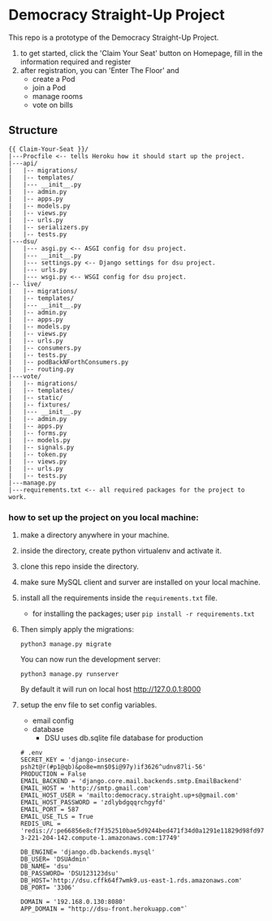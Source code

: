 # Democracy Straight-Up Project
This repo is a prototype of the Democracy Straight-Up Project.

1. to get started, click the 'Claim Your Seat' button on Homepage, fill in the information required and register
2. after registration, you can 'Enter The Floor' and
    - create a Pod
    - join a Pod
    - manage rooms
    - vote on bills

## Structure

```
{{ Claim-Your-Seat }}/
|---Procfile <-- tells Heroku how it should start up the project.
|---api/
|   |-- migrations/
|   |-- templates/
│   |--- __init__.py
|   |-- admin.py
|   |-- apps.py
|   |-- models.py
|   |-- views.py
|   |-- urls.py
|   |-- serializers.py
|   |-- tests.py
|---dsu/ 
│   |--- asgi.py <-- ASGI config for dsu project.
│   |--- __init__.py
│   |--- settings.py <-- Django settings for dsu project.
│   |--- urls.py
│   |--- wsgi.py <-- WSGI config for dsu project.
|-- live/
|   |-- migrations/
|   |-- templates/
│   |--- __init__.py
|   |-- admin.py
|   |-- apps.py
|   |-- models.py
|   |-- views.py
|   |-- urls.py
|   |-- consumers.py
|   |-- tests.py
|   |-- podBackNForthConsumers.py
|   |-- routing.py
|---vote/
|   |-- migrations/
|   |-- templates/
|   |-- static/
|   |-- fixtures/
│   |--- __init__.py
|   |-- admin.py
|   |-- apps.py
|   |-- forms.py
|   |-- models.py
|   |-- signals.py
|   |-- token.py
|   |-- views.py
|   |-- urls.py
|   |-- tests.py
|---manage.py
|---requirements.txt <-- all required packages for the project to work.
```

### how to set up the project on you local machine:
1. make a directory anywhere in your machine.
2. inside the directory, create python virtualenv and activate it.
3. clone this repo inside the directory.
4. make sure MySQL client and surver are installed on your local machine.
5. install all the requirements inside the `requirements.txt` file.
    - for installing the packages; user `pip install -r requirements.txt`
6. Then simply apply the migrations:

    `python3 manage.py migrate`
    

   You can now run the development server:

    `python3 manage.py runserver`
   
   By default it will run on local host  http://127.0.0.1:8000

7. setup the env file to set config variables. 
    - email config
    - database 
        - DSU uses db.sqlite file database for production

    ```shell
    # .env
    SECRET_KEY = 'django-insecure-psh2t@r(#p1@qb)&po8e=mn$0$i@97y)if3626^udnv87li-56'
    PRODUCTION = False
    EMAIL_BACKEND = 'django.core.mail.backends.smtp.EmailBackend'
    EMAIL_HOST = 'http://smtp.gmail.com'
    EMAIL_HOST_USER = 'mailto:democracy.straight.up+s@gmail.com'
    EMAIL_HOST_PASSWORD = 'zdlybdgqqrchgyfd'
    EMAIL_PORT = 587
    EMAIL_USE_TLS = True
    REDIS_URL = 'redis://:pe66856e8cf7f352510bae5d9244bed471f34d0a1291e11829d98fd97d42aad9e@ec2-3-221-204-142.compute-1.amazonaws.com:17749'

    DB_ENGINE= 'django.db.backends.mysql'
    DB_USER= 'DSUAdmin'
    DB_NAME= 'dsu'
    DB_PASSWORD= 'DSU123123dsu'
    DB_HOST='http://dsu.cffk64f7wmk9.us-east-1.rds.amazonaws.com'
    DB_PORT= '3306'

    DOMAIN = '192.168.0.130:8080'
    APP_DOMAIN = "http://dsu-front.herokuapp.com"`
    ```
